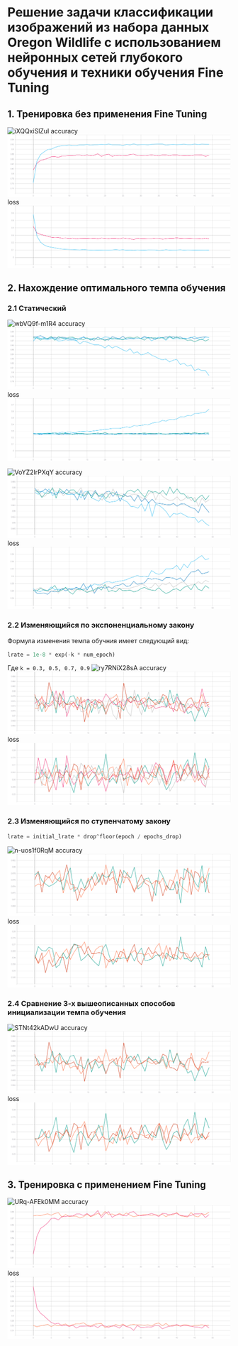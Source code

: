 # Решение задачи классификации изображений из набора данных Oregon Wildlife с использованием нейронных сетей глубокого обучения и техники обучения Fine Tuning
## 1. Тренировка без применения Fine Tuning
![iXQQxiSlZuI](https://user-images.githubusercontent.com/61012068/113757677-9256b800-971b-11eb-8ea9-88c50275360b.jpg)
accuracy
![](./graphic/before_accuracy.svg)
loss
![](./graphic/before_loss.svg)

## 2. Нахождение оптимального темпа обучения 
### 2.1 Статический 
![wbVQ9f-m1R4](https://user-images.githubusercontent.com/61012068/113757708-9c78b680-971b-11eb-9f9f-22f164545b64.jpg)
accuracy
![](./graphic/lrs_accuracy.svg)
loss
![](./graphic/lrs_loss.svg)


![VoYZ2IrPXqY](https://user-images.githubusercontent.com/61012068/113761691-6b4eb500-9720-11eb-82b9-d4c8d736f4f1.jpg)
accuracy
![](./graphic/e-8_accuracy.svg)
loss
![](./graphic/e-8_loss.svg)

### 2.2 Изменяющийся по экспоненциальному закону
Формула изменения темпа обучния имеет следующий вид:
```python
lrate = 1e-8 * exp(-k * num_epoch)
``` 
Где ```k = 0.3, 0.5, 0.7, 0.9```
![ry7RNiX28sA](https://user-images.githubusercontent.com/61012068/113761729-79043a80-9720-11eb-9197-c950155635bb.jpg)
accuracy
![](./graphic/exp_accuracy.svg)
loss
![](./graphic/exp_loss.svg)

### 2.3 Изменяющийся по ступенчатому закону 
```python
lrate = initial_lrate * drop^floor(epoch / epochs_drop) 
```
![n-uos1f0RqM](https://user-images.githubusercontent.com/61012068/113762092-e44e0c80-9720-11eb-8295-b679c3bb1310.jpg)
accuracy
![](./graphic/step_accuracy.svg)
loss
![](./graphic/step_loss.svg)

### 2.4 Сравнение 3-х вышеописанных способов инициализации темпа обучения 
![STNt42kADwU](https://user-images.githubusercontent.com/61012068/113762198-00ea4480-9721-11eb-9789-2da695ec980c.jpg)
accuracy
![](./graphic/all_accuracy.svg)
loss
![](./graphic/all_loss.svg)

## 3. Тренировка с применением Fine Tuning
![URq-AFEk0MM](https://user-images.githubusercontent.com/61012068/113757766-a995a580-971b-11eb-95a2-1765a98f9fe0.jpg)
accuracy
![](./graphic/last_accuracy.svg)
loss
![](./graphic/last_loss.svg)
